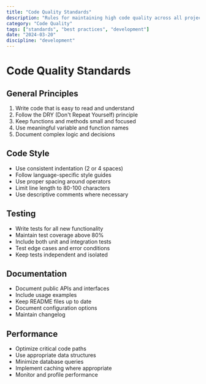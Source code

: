 ```yaml
---
title: "Code Quality Standards"
description: "Rules for maintaining high code quality across all projects."
category: "Code Quality"
tags: ["standards", "best practices", "development"]
date: "2024-03-20"
discipline: "development"
---
```


# Code Quality Standards

## General Principles
1. Write code that is easy to read and understand
2. Follow the DRY (Don't Repeat Yourself) principle
3. Keep functions and methods small and focused
4. Use meaningful variable and function names
5. Document complex logic and decisions

## Code Style
- Use consistent indentation (2 or 4 spaces)
- Follow language-specific style guides
- Use proper spacing around operators
- Limit line length to 80-100 characters
- Use descriptive comments where necessary

## Testing
- Write tests for all new functionality
- Maintain test coverage above 80%
- Include both unit and integration tests
- Test edge cases and error conditions
- Keep tests independent and isolated

## Documentation
- Document public APIs and interfaces
- Include usage examples
- Keep README files up to date
- Document configuration options
- Maintain changelog

## Performance
- Optimize critical code paths
- Use appropriate data structures
- Minimize database queries
- Implement caching where appropriate
- Monitor and profile performance 